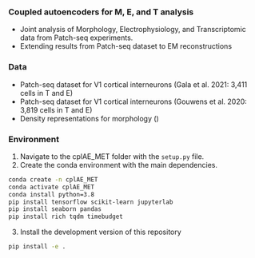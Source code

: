 ### Coupled autoencoders for M, E, and T analysis

 - Joint analysis of Morphology, Electrophysiology, and Transcriptomic data from Patch-seq experiments.
 - Extending results from Patch-seq dataset to EM reconstructions

### Data
 - Patch-seq dataset for V1 cortical interneurons (Gala et al. 2021: 3,411 cells in T and E)
 - Patch-seq dataset for V1 cortical interneurons (Gouwens et al. 2020: 3,819 cells in T and E)
 - Density representations for morphology ()

### Environment

1. Navigate to the cplAE_MET folder with the `setup.py` file.
2. Create the conda environment with the main dependencies.
```bash
conda create -n cplAE_MET
conda activate cplAE_MET
conda install python=3.8
pip install tensorflow scikit-learn jupyterlab
pip install seaborn pandas 
pip install rich tqdm timebudget
```
3. Install the development version of this repository
```bash
pip install -e .
```
